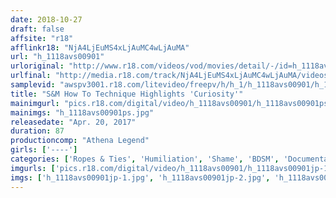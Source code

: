 ```yaml
---
date: 2018-10-27
draft: false
affsite: "r18"
afflinkr18: "NjA4LjEuMS4xLjAuMC4wLjAuMA"
url: "h_1118avs00901"
urloriginal: "http://www.r18.com/videos/vod/movies/detail/-/id=h_1118avs00901"
urlfinal: "http://media.r18.com/track/NjA4LjEuMS4xLjAuMC4wLjAuMA/videos/vod/movies/detail/-/id=h_1118avs00901"
samplevid: "awspv3001.r18.com/litevideo/freepv/h/h_1/h_1118avs00901/h_1118avs00901_dmb_s.mp4"
title: "S&M How To Technique Highlights 'Curiosity'"
mainimgurl: "pics.r18.com/digital/video/h_1118avs00901/h_1118avs00901ps.jpg"
mainimgs: "h_1118avs00901ps.jpg"
releasedate: "Apr. 20, 2017"
duration: 87
productioncomp: "Athena Legend"
girls: ['----']
categories: ['Ropes & Ties', 'Humiliation', 'Shame', 'BDSM', 'Documentary', 'Training', 'Compilation']
imgurls: ['pics.r18.com/digital/video/h_1118avs00901/h_1118avs00901jp-1.jpg', 'pics.r18.com/digital/video/h_1118avs00901/h_1118avs00901jp-2.jpg', 'pics.r18.com/digital/video/h_1118avs00901/h_1118avs00901jp-3.jpg', 'pics.r18.com/digital/video/h_1118avs00901/h_1118avs00901jp-4.jpg', 'pics.r18.com/digital/video/h_1118avs00901/h_1118avs00901jp-5.jpg', 'pics.r18.com/digital/video/h_1118avs00901/h_1118avs00901jp-6.jpg', 'pics.r18.com/digital/video/h_1118avs00901/h_1118avs00901jp-7.jpg', 'pics.r18.com/digital/video/h_1118avs00901/h_1118avs00901jp-8.jpg', 'pics.r18.com/digital/video/h_1118avs00901/h_1118avs00901jp-9.jpg', 'pics.r18.com/digital/video/h_1118avs00901/h_1118avs00901jp-10.jpg', 'pics.r18.com/digital/video/h_1118avs00901/h_1118avs00901jp-11.jpg', 'pics.r18.com/digital/video/h_1118avs00901/h_1118avs00901jp-12.jpg', 'pics.r18.com/digital/video/h_1118avs00901/h_1118avs00901jp-13.jpg', 'pics.r18.com/digital/video/h_1118avs00901/h_1118avs00901jp-14.jpg', 'pics.r18.com/digital/video/h_1118avs00901/h_1118avs00901jp-15.jpg', 'pics.r18.com/digital/video/h_1118avs00901/h_1118avs00901jp-16.jpg', 'pics.r18.com/digital/video/h_1118avs00901/h_1118avs00901jp-17.jpg', 'pics.r18.com/digital/video/h_1118avs00901/h_1118avs00901jp-18.jpg', 'pics.r18.com/digital/video/h_1118avs00901/h_1118avs00901jp-19.jpg', 'pics.r18.com/digital/video/h_1118avs00901/h_1118avs00901jp-20.jpg']
imgs: ['h_1118avs00901jp-1.jpg', 'h_1118avs00901jp-2.jpg', 'h_1118avs00901jp-3.jpg', 'h_1118avs00901jp-4.jpg', 'h_1118avs00901jp-5.jpg', 'h_1118avs00901jp-6.jpg', 'h_1118avs00901jp-7.jpg', 'h_1118avs00901jp-8.jpg', 'h_1118avs00901jp-9.jpg', 'h_1118avs00901jp-10.jpg', 'h_1118avs00901jp-11.jpg', 'h_1118avs00901jp-12.jpg', 'h_1118avs00901jp-13.jpg', 'h_1118avs00901jp-14.jpg', 'h_1118avs00901jp-15.jpg', 'h_1118avs00901jp-16.jpg', 'h_1118avs00901jp-17.jpg', 'h_1118avs00901jp-18.jpg', 'h_1118avs00901jp-19.jpg', 'h_1118avs00901jp-20.jpg']
---
```

